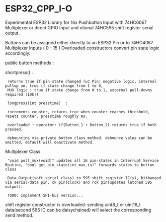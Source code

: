 # ESP32_CPP_I-O

Experimental ESP32 Library for 16x Pushbutton Input with 74HC6067 Multiplexer or direct GPIO Input
and otional 74HC595 shift register serial output.

Buttons can be assigned either directly to an ESP32 Pin or to 74HC4067 Multiplexer Inputs ( 0 - 15 )
Overloaded constructors convert pin state logic accordingly.
    
    
 public button methods  : 
 
 shortpress() : 

     returns true if pin state changed (uC Pin: negative logic, internal pullup on, true if state change from 1 to 0, 
     MUX logic : true if state change from 0 to 1, external pull-downs required (10k))

     longpress(int presstime)  : 

     increments counter, returns true when counter reaches threshold, resets counter. presstime roughly ms.

     overloaded + operator: if(Button_1 + Button_2) returns true if both pressed. 

     debouncing via private button class method. debounce value can be omitted, default will deactivate method.

 Multiplexer Class: 
 
     "void poll_mux(void)" updates all 16 pin-states in Interrupt Service Routine, "bool get_pin_state(int mux_in)" forwards states to button class

     Data Output(soft serial class) to 595 shift register IC(s), bitbanged via serial-data pin, ck pin(clock) and rck pin(updates latched 595 output). 

     TODO: implement SPI-bus version...
 
 shift register constructor is overloaded: sending uint8_t or uint16_t data(second 595 IC can be daisychained) will select the corresponding send method.
